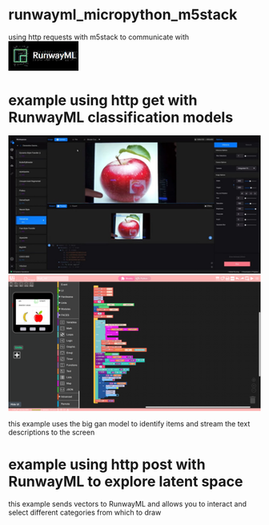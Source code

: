 # runwayml_micropython_m5stack 
using http requests with m5stack to communicate with ![Test Image 3](https://github.com/machinehistories/runwayml_micropython_m5stack/blob/master/runway.jpg)

# example using http get with RunwayML classification models
![Test Image 4](https://github.com/machinehistories/runwayml_micropython_m5stack/blob/master/apple_image.jpg)
![Test Image 4](https://github.com/machinehistories/runwayml_micropython_m5stack/blob/master/Screenshot%20from%202020-02-23%2019-55-19.png)

this example uses the big gan model to identify items and stream the text descriptions to the screen

# example using http post with RunwayML to explore latent space

this example sends vectors to RunwayML and allows you to interact and select different categories from which to draw
